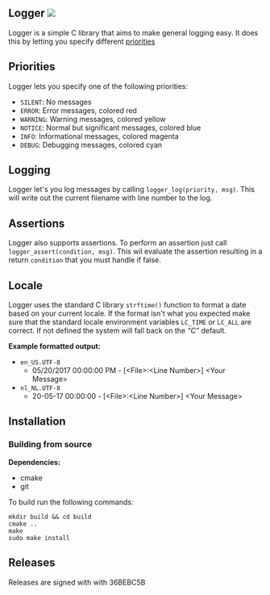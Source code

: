 ## Logger [![](https://api.travis-ci.org/SirJls/logger.svg)](https://travis-ci.org/SirJls/logger)

Logger is a simple C library that aims to make general logging easy. It
does this by letting you specify different [priorities](http://www.github.com/SirJls/logger.git#priorities)

## Priorities ##

Logger lets you specify one of the following priorities:

  * `SILENT`: No messages
  * `ERROR`: Error messages, colored red
  * `WARNING`: Warning messages, colored yellow
  * `NOTICE`: Normal but significant messages, colored blue
  * `INFO`: Informational messages, colored magenta
  * `DEBUG`: Debugging messages, colored cyan

## Logging ##

Logger let's you log messages by calling `logger_log(priority, msg)`. This will
write out the current filename with line number to the log.

## Assertions ##

Logger also supports assertions. To perform an assertion just call
`logger_assert(condition, msg)`. This wil evaluate the assertion resulting in a
return `condition` that you must handle if false.

## Locale ##

Logger uses the standard C library `strftime()` function to format a date based
on your current locale. If the format isn't what you expected make sure that
the standard locale environment variables `LC_TIME` or `LC_ALL` are correct.
If not defined  the system will fall back on the _"C"_ default.

__Example formatted output:__
  * `en_US.UTF-8`
    * 05/20/2017 00:00:00 PM - [\<File\>:\<Line Number\>] \<Your Message\>
  * `nl_NL.UTF-8`
    * 20-05-17 00:00:00 - [\<File\>:\<Line Number\>] \<Your Message\>

## Installation ##

### Building from source ###

__Dependencies:__
  * cmake
  * git

To build run the following commands:

    mkdir build && cd build
    cmake ..
    make
    sudo make install

## Releases ##

Releases are signed with with 36BEBC5B
